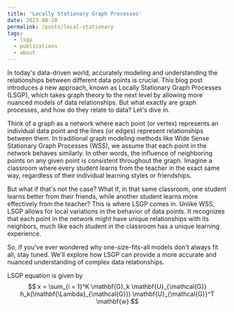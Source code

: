 ```yaml
---
title: 'Locally Stationary Graph Processes'
date: 2023-08-28
permalink: /posts/local-stationary
tags:
  - lsgp
  - publications
  - about
---
```


In today's data-driven world, accurately modeling and understanding the relationships between different data points is crucial. This blog post introduces a new approach, known as Locally Stationary Graph Processes (LSGP), which takes graph theory to the next level by allowing more nuanced models of data relationships. But what exactly are graph processes, and how do they relate to data? Let's dive in.

Think of a graph as a network where each point (or vertex) represents an individual data point and the lines (or edges) represent relationships between them. In traditional graph modeling methods like Wide Sense Stationary Graph Processes (WSS), we assume that each point in the network behaves similarly. In other words, the influence of neighboring points on any given point is consistent throughout the graph. Imagine a classroom where every student learns from the teacher in the exact same way, regardless of their individual learning styles or friendships.

But what if that's not the case? What if, in that same classroom, one student learns better from their friends, while another student learns more effectively from the teacher? This is where LSGP comes in. Unlike WSS, LSGP allows for local variations in the behavior of data points. It recognizes that each point in the network might have unique relationships with its neighbors, much like each student in the classroom has a unique learning experience.

So, if you've ever wondered why one-size-fits-all models don't always fit all, stay tuned. We'll explore how LSGP can provide a more accurate and nuanced understanding of complex data relationships.

LSGP equation is given by 
$$
x = \sum_{i = 1}^K \mathbf{G}_k \mathbf{U}_{\mathcal{G}} h_k(\mathbf{\Lambda}_{\mathcal{G}}) \mathbf{U}_{\mathcal{G}}^T \mathbf{w}
$$